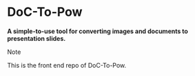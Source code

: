 # DoC-To-Pow
**A simple-to-use tool for converting images and documents to presentation slides.**
> [!NOTE]  
> This is the front end repo of DoC-To-Pow.



